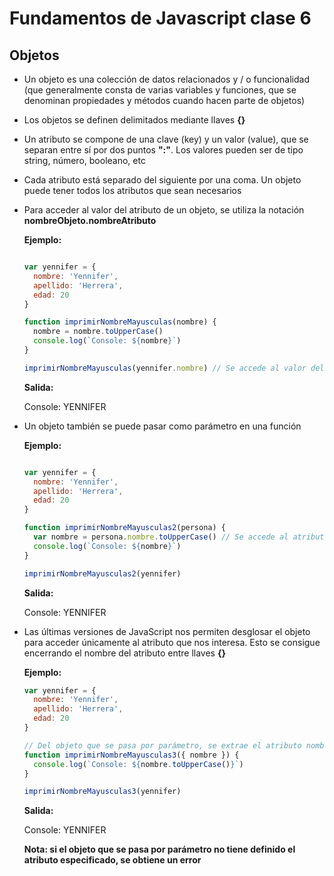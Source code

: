 # Fundamentos de Javascript clase 6

## Objetos

* Un objeto es una colección de datos relacionados y / o funcionalidad (que generalmente consta de varias variables y funciones, que se denominan propiedades y métodos cuando hacen parte de objetos)

* Los objetos se definen delimitados mediante llaves **{}**

* Un atributo se compone de una clave (key) y un valor (value), que se separan entre sí por dos puntos **":"**. Los valores pueden ser de tipo string, número, booleano, etc

* Cada atributo está separado del siguiente por una coma. Un objeto puede tener todos los atributos que sean necesarios

* Para acceder al valor del atributo de un objeto, se utiliza la notación **nombreObjeto.nombreAtributo**

  **Ejemplo:**

  ```Javascript

  var yennifer = {
    nombre: 'Yennifer',
    apellido: 'Herrera',
    edad: 20
  }

  function imprimirNombreMayusculas(nombre) {
    nombre = nombre.toUpperCase()
    console.log(`Console: ${nombre}`)
  }

  imprimirNombreMayusculas(yennifer.nombre) // Se accede al valor del atributo nombre

  ```

  **Salida:**

  Console: YENNIFER

* Un objeto también se puede pasar como parámetro en una función

  **Ejemplo:**

  ```Javascript

  var yennifer = {
    nombre: 'Yennifer',
    apellido: 'Herrera',
    edad: 20
  }

  function imprimirNombreMayusculas2(persona) {
    var nombre = persona.nombre.toUpperCase() // Se accede al atributo nombre del objeto que recibe como parámetro
    console.log(`Console: ${nombre}`)
  }

  imprimirNombreMayusculas2(yennifer)

  ```

  **Salida:**

  Console: YENNIFER

* Las últimas versiones de JavaScript nos permiten desglosar el objeto para acceder únicamente al atributo que nos interesa. Esto se consigue encerrando el nombre del atributo entre llaves **{}**

   **Ejemplo:**

  ```Javascript
  var yennifer = {
    nombre: 'Yennifer',
    apellido: 'Herrera',
    edad: 20
  }

  // Del objeto que se pasa por parámetro, se extrae el atributo nombre
  function imprimirNombreMayusculas3({ nombre }) {
    console.log(`Console: ${nombre.toUpperCase()}`)
  }

  imprimirNombreMayusculas3(yennifer)

  ```

  **Salida:**

  Console: YENNIFER

  **Nota: si el objeto que se pasa por parámetro no tiene definido el atributo especificado, se obtiene un error**
  